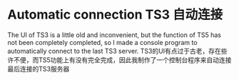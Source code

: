# Automatic connection TS3 自动连接
The UI of TS3 is a little old and inconvenient, but the function of TS5 has not been completely completed, so I made a console program to automatically connect to the last TS3 server.
TS3的UI有点过于古老，存在些许不便，而TS5功能上有没有完全完成，因此我制作了一个控制台程序来自动连接最后连接的TS3服务器